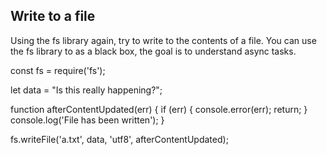 ## Write to a file
Using the fs library again, try to write to the contents of a file.
You can use the fs library to as a black box, the goal is to understand async tasks.

const fs = require('fs');

let data = "Is this really happening?";

function afterContentUpdated(err) {
  if (err) {
    console.error(err);
    return;
  }
  console.log('File has been written');
}

fs.writeFile('a.txt', data, 'utf8', afterContentUpdated);

